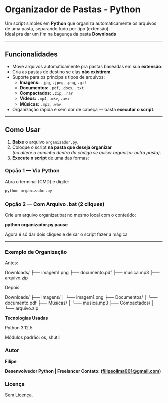 # Organizador de Pastas - Python

Um script simples em **Python** que organiza automaticamente os arquivos de uma pasta, separando tudo por tipo (extensão).  
Ideal pra dar um fim na bagunça da pasta **Downloads**

---

## Funcionalidades

- Move arquivos automaticamente pra pastas baseadas em sua **extensão**.
- Cria as pastas de destino se elas **não existirem**.
- Suporte para os principais tipos de arquivos:
  - **Imagens:** `.jpg`, `.jpeg`, `.png`, `.gif`
  - **Documentos:** `.pdf`, `.docx`, `.txt`
  - **Compactados:** `.zip`, `.rar`
  - **Vídeos:** `.mp4`, `.mkv`, `.avi`
  - **Músicas:** `.mp3`, `.wav`
- Organização rápida e sem dor de cabeça — basta **executar o script**.

---

## Como Usar

1. **Baixe** o arquivo `organizador.py`.
2. Coloque o script **na pasta que deseja organizar**  
   *(ou altere o caminho dentro do código se quiser organizar outra pasta)*.
3. **Execute o script** de uma das formas:

### Opção 1 — Via Python
Abra o terminal (CMD) e digite:
```bash
python organizador.py

```

### Opção 2 — Com Arquivo .bat (2 cliques)

Crie um arquivo organizar.bat no mesmo local com o conteúdo:

**python organizador.py
pause**


Agora é só dar dois cliques e deixar o script fazer a mágica

---

### Exemplo de Organização

Antes:

Downloads/
├── imagem1.png
├── documento.pdf
├── musica.mp3
├── arquivo.zip


Depois:

Downloads/
├── Imagens/
│   └── imagem1.png
├── Documentos/
│   └── documento.pdf
├── Músicas/
│   └── musica.mp3
├── Compactados/
│   └── arquivo.zip

**Tecnologias Usadas**

Python 3.12.5

Módulos padrão: os, shutil



### Autor

**Filipe**

**Desenvolvedor Python | Freelancer
Contato: (filipeolima001@gmail.com)**

### Licença
Sem Licença.
